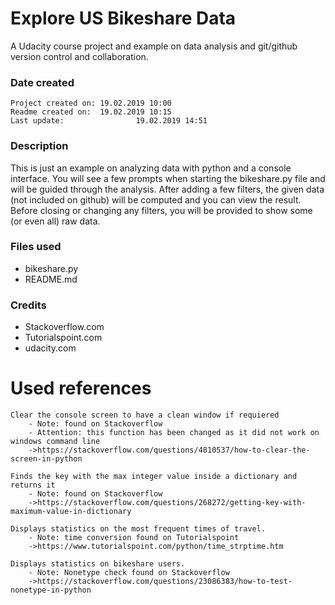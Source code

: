 # Explore US Bikeshare Data
A Udacity course project and example on data analysis and git/github version control and collaboration.

### Date created
	Project created on:	19.02.2019 10:00
	Readme created on:	19.02.2019 10:15
	Last update:				19.02.2019 14:51

### Description
This is just an example on analyzing data with python and a console interface.
You will see a few prompts when starting the bikeshare.py file and will be guided through the analysis.
After adding a few filters, the given data (not included on github) will be computed and you can view the result.
Before closing or changing any filters, you will be provided to show some (or even all) raw data.

### Files used
- bikeshare.py
- README.md

### Credits
- Stackoverflow.com
- Tutorialspoint.com
- udacity.com

# Used references

	Clear the console screen to have a clean window if requiered
		- Note: found on Stackoverflow
		- Attention: this function has been changed as it did not work on windows command line
		->https://stackoverflow.com/questions/4810537/how-to-clear-the-screen-in-python

	Finds the key with the max integer value inside a dictionary and returns it
		- Note: found on Stackoverflow
		->https://stackoverflow.com/questions/268272/getting-key-with-maximum-value-in-dictionary

	Displays statistics on the most frequent times of travel.
		- Note: time conversion found on Tutorialspoint
		->https://www.tutorialspoint.com/python/time_strptime.htm

	Displays statistics on bikeshare users.
		- Note: Nonetype check found on Stackoverflow
		->https://stackoverflow.com/questions/23086383/how-to-test-nonetype-in-python
